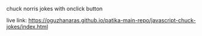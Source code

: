 chuck norris jokes with onclick button

live link: https://oguzhanaras.github.io/patika-main-repo/javascript-chuck-jokes/index.html
